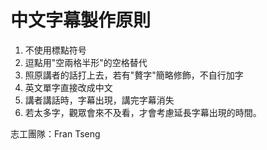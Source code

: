 # 中文字幕製作原則

1. 不使用標點符号
2. 逗點用"空兩格半形"的空格替代
2. 照原講者的話打上去，若有"贅字"簡略修飾，不自行加字
3. 英文單字直接改成中文
4. 講者講話時，字幕出現，講完字幕消失
5. 若太多字，觀眾會來不及看，才會考慮延長字幕出現的時間。

志工團隊：Fran Tseng

